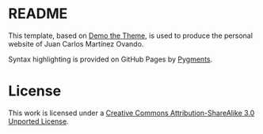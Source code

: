 # README

This template, based on [Demo the Theme](https://orderedlist.com/minimal/), is used to produce the personal website of Juan Carlos Martínez Ovando.

Syntax highlighting is provided on GitHub Pages by [Pygments](http://pygments.org).

# License

This work is licensed under a [Creative Commons Attribution-ShareAlike 3.0 Unported License](http://creativecommons.org/licenses/by-sa/3.0/).



